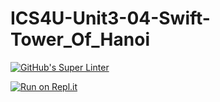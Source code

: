 # ICS4U-Unit3-04-Swift-Tower_Of_Hanoi
[![GitHub's Super Linter](https://github.com/Sean-McLeod/ICS4U-Unit3-04-Swift-Tower_Of_Hanoi/workflows/GitHub's%20Super%20Linter/badge.svg)](https://github.com/Sean-McLeod/ICS4U-Unit3-04-Swift-Tower_Of_Hanoi/actions)

[![Run on Repl.it](https://repl.it/badge/github/Sean-McLeod/ICS4U-Unit3-04-Swift-Tower_Of_Hanoi)](https://repl.it/github/ICS4U-Unit3-04-Swift-Tower_Of_Hanoi)
